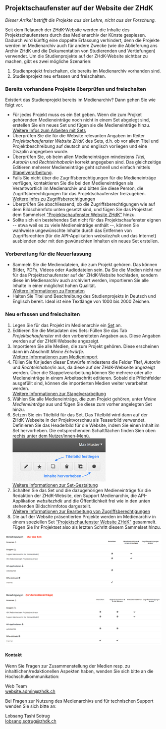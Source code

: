 ## Projektschaufenster auf der Website der ZHdK

_Dieser Artikel betrifft die Projekte aus der Lehre, nicht aus der Forschung._

Seit dem Relaunch der ZHdK-Website werden die Inhalte des Projektschaufensters durch das Medienarchiv der Künste gespiesen. Dadurch wird künftig eine doppelte Erfassung verhindert, denn die Projekte werden im Medienarchiv auch für andere Zwecke \(wie die Ablieferung ans Archiv ZHdK und die Dokumentation von Studierenden und Vertiefungen\) verwendet. Um die Studienprojekte auf der ZHdK-Website sichtbar zu machen, gibt es zwei mögliche Szenarien:

1. Studienprojekt freischalten, die bereits im Medienarchiv vorhanden sind.
2. Studienprojekt neu erfassen und freischalten.

### Bereits vorhandene Projekte überprüfen und freischalten

Existiert das Studienprojekt bereits im Medienarchiv? Dann gehen Sie wie folgt vor.

* Für jedes Projekt muss es ein Set geben. Wenn die zum Projket gehörenden Medieneinträge noch nicht in einem Set abgelegt sind, erstellen Sie ein neues Set und fügen sie die Medieneinträge hinzu.  
  [Weitere Infos zum Arbeiten mit Sets](/madek/organize.html#arbeiten-mit-sets)
* Überprüfen Sie die für die Website relevanten Angaben im Reiter _Projektschaufenster Website ZHdK_ des Sets, d.h. ob vor allem Titel und Projektbeschreibung auf deutsch und englisch vorliegen und eine Diszplin angegeben wurde.
* Überprüfen Sie, ob beim allen Medieneinträgen mindestens _Titel_, _Autor/in_ und _Rechteinhaber/in_ korrekt angegeben sind. Das gleichzeitige Editieren mehrerer Medieneinträge geht schnell und einfach mittels [Stapelverarbeitung](/madek/organize.html#stapelverarbeitung).
* Falls Sie nicht über die Zugriffsberechtigungen für die Medieneinträge verfügen, kontaktieren Sie die bei den Medieneinträgen als Verantwortlich im Medienarchiv und bitten Sie diese Person, die Zugriffsberechtigungen für das Projektschaufenster freizugeben.  
  [Weitere Infos zu Zugriffsberechtigungen](/madek/mediaentries.html#zugriffsberechtigungen-bearbeiten)
* Überprüfen Sie abschliessend, ob die Zugriffsberechtigungen wie auf dem Bildschirmfoto unten gesetzt sind, und fügen Sie das Projektset dem Sammelset ["Projektschaufenster Website ZHdK"](https://medienarchiv.zhdk.ch/sets/4015e1d2-db38-4f7e-8118-b54ab416a6c5) hinzu.
* Sollte sich ein bestehendes Set nicht für das Projektschaufenster eignen -- etwa weil es zu viele Medieneinträge enthält --, können Sie wahlweise ungewünschte Inhalte durch das Entfernen von Zugriffsrechten \(für die API-Applikation _websitezhdk_ und das Internet\) ausblenden oder mit den gewünschten Inhalten ein neues Set erstellen.

### Vorbereitung für die Neuerfassung

* Sammeln Sie die Mediendateien, die zum Projekt gehören. Das können Bilder, PDFs, Videos oder Audiodateien sein. Da Sie die Medien nicht nur für das Projektschaufenster auf der ZHdK-Website hochladen, sondern diese im Medienarchiv auch archiviert werden, importieren Sie alle Inhalte in einer möglichst hohen Qualität.  
  [Weitere Informationen zu Formaten](/madek/mediaentries.html#medientypen-dateiformate)
* Halten Sie Titel und Beschreibung des Studienprojekts in Deutsch und Englisch bereit. Ideal ist eine Textlänge von 1000 bis 2000 Zeichen.

### Neu erfassen und freischalten

1. Legen Sie für das Projekt im Medienarchiv ein [Set](/madek/organize.html#arbeiten-mit-sets) an.
2. Editieren Sie die Metadaten des Sets: Füllen Sie das Tab _Projektschaufenster_ mit den vorbereiteten Angaben aus. Diese Angaben werden auf der ZHdK-Webseite angezeigt.
3. Importieren Sie alle Medien, die zum Projekt gehören. Diese erscheinen dann im Abschnitt _Meine Entwürfe_.  
   [Weitere Informationen zum Medienimport](/madek/mediaentries.html#medien-importieren)
4. Füllen Sie für jeden dieser Entwürfe mindestens die Felder _Titel_, _Autor/in_ und _Rechteinhaber/in_ aus, da diese auf der ZHdK-Webseite angezeigt werden. Über die Stappelverarbeitung können Sie mehrere oder alle Medieneinträge in einem Arbeitsschritt editieren. Sobald die Pflichtfelder ausgefüllt sind, können die importierten Medien weiter verarbeitet werden.  
   [Weitere Informationen zur Stapelverarbeitung](/madek/organize.html#stapelverarbeitung)
5. Wählen Sie alle Medieneinträge, die zum Projekt gehören, unter _Meine Medieneinträge_ aus und fügen Sie diese zum vorher angelegten Set hinzu.
6. Setzen Sie ein Titelbild für das Set. Das Titelbild wird dann auf der ZHdK-Webseite in der Projektvorschau als Teaserbild verwendet. Definieren Sie das Headerbild für die Website, indem Sie einen Inhalt im Set hervorheben. Die entsprechenden Schaltflächen finden Sien oben rechts unter dem Nutzer/innen-Menü.  
   [![Titel- und Teaserbild setzen](/assets/projectswebsite-setoptions.jpg "Titel- und Teaserbild setzen")](/assets/projectswebsite-setoptions.png)  
   [Weitere Informationen zur Set-Gestaltung](/madek/organize.html#darstellungsoptionen-von-sets)
7. Schalten Sie das Set und die dazugehörigen Medieneinträge für die Redaktion der ZHdK-Website, den Support Medienarchiv, die API-Applikation _websitezhdk_ und die Öffentlichkeit frei wie in den unten stehenden Bildschirmfotos dargestellt.  
   [Weitere Informationen zur Bearbeitung von Zugriffsberechtigungen](/madek/mediaentries.html#zugriffsberechtigungen-bearbeiten)  
8. Die auf der Website präsentierten Projekte werden im Medienarchiv in einem speziellen Set ["Projektschaufenster Website ZHdK"](https://medienarchiv.zhdk.ch/sets/4015e1d2-db38-4f7e-8118-b54ab416a6c5) gesammelt. Fügen Sie Ihr Projektset also als letzten Schritt diesem Sammelset hinzu.

[![Zugriffsberechtigungen für Sets](/assets/projectswebsite-setpermissions.jpg "Zugriffsberechtigungen für Sets")](/assets/projectswebsite-setpermissions.png)

[![Zugriffsberechtigungen für Medieneinträge](/assets/projectswebsite-mediapermissions.jpg "Zugriffsberechtigungen für Medieneinträge")](/assets/projectswebsite-mediapermissions.png)

#### Kontakt

Wenn Sie Fragen zur Zusammenstellung der Medien resp. zu inhaltlichen/redaktionellen Aspekten haben, wenden Sie sich bitte an die Hochschulkommunikation:

Web Team  
[website.admin@zhdk.ch](mailto:website.admin@zhdk.ch)

Bei Fragen zur Nutzung des Medienarchivs und für technischen Support wenden Sie sich bitte an:

Lobsang Tashi Sotrug  
[lobsang.sotrug@zhdk.ch](mailto:lobsang.sotrug@zhdk.ch)

